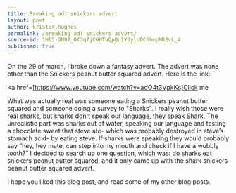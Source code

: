```yaml
---
title: Breaking ad! snickers advert
layout: post
author: krister.hughes
permalink: /breaking-ad!-snickers-advert/
source-id: 1Hl5-GN07_Of3q7jCGNTuQpQu2Y0ylUDC6hmpMREvL_4
published: true
---
```

On the 29 of march, I broke down a fantasy advert. The advert was none other than the Snickers peanut butter squared advert. Here is the link:

<a href=[https://www.youtube.com/watch?v=adO4t3VpkKs]Click me</a>

What was actually real was someone eating a Snickers peanut butter squared and someone doing a survey to "Sharks". I really wish those were real sharks, but sharks don't speak our language, they speak Shark. The unrealistic part was sharks out of water, speaking our language and tasting a chocolate sweet that steve ate- which was probably destroyed in steve’s stomach acid- by eating steve. If sharks were speaking they would probably say “hey, hey mate, can step into my mouth and check if I have a wobbly tooth?” I decided to search up one question, which was: do sharks eat snickers peanut butter squared, and it only came up with the shark snickers peanut butter squared advert.

I hope you liked this blog post, and read some of my other blog posts.

 

